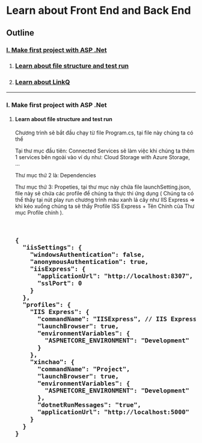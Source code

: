 <h1>Learn about Front End and Back End</h1>
<h2>Outline</h2>

 <h3><a href="#Section1">I. Make first project with ASP .Net
</a></h3>


<ol>
   <li><h3><a href="#Section2">Learn about file structure and test run
</a></h3></li>
   <li><h3><a href="#Section3">Learn about LinkQ
</a></h3></li>
</ol>

<hr></hr>
<h3>I. Make first project with ASP .Net</h3>
<ol>
   <li><h4>Learn about file structure and test run
</li>
<div id="user-content-section1" dir="auto">

Chương trình sẽ bắt đầu chạy từ file Program.cs, tại file này chúng ta có thể

</div>

<p>

Tại thư mục đầu tiên: Connected Services sẽ làm việc khi chúng ta thêm 1 services bên ngoài vào ví dụ như: Cloud Storage with Azure Storage, …

Thư mục thứ 2 là: Dependencies

Thư mục thứ 3: Propeties, tại thư mục này chứa file launchSetting.json, file này sẽ chứa các profile để chúng ta thực thi ứng dụng ( Chúng ta có thể thấy tại nút play run chương trình màu xanh lá cây như IIS Express => khi kéo xuống chúng ta sẽ thấy Profile ISS Express + Tên Chính của Thư mục Profile chính ).

</p>

<pre >
<h3>
{
  "iisSettings": {
    "windowsAuthentication": false,
    "anonymousAuthentication": true,
    "iisExpress": {
      "applicationUrl": "http://localhost:8307",
      "sslPort": 0
    }
  },
  "profiles": {
    "IIS Express": {
      "commandName": "IISExpress", // IIS Express là cách chạy mặc định Visual Studio lựa chọn cho bạn
      "launchBrowser": true,
      "environmentVariables": {
        "ASPNETCORE_ENVIRONMENT": "Development"
      }
    },
    "xinchao": {
      "commandName": "Project",
      "launchBrowser": true,
      "environmentVariables": {
        "ASPNETCORE_ENVIRONMENT": "Development"
      },
      "dotnetRunMessages": "true",
      "applicationUrl": "http://localhost:5000"
    }
  }
}
</h3>
</pre>






